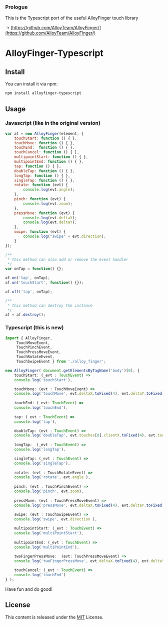 ### Prologue

This is the Typescript port of the useful AlloyFinger
touch library

→ [https://github.com/AlloyTeam/AlloyFinger/](https://github.com/AlloyTeam/AlloyFinger/)


# AlloyFinger-Typescript


## Install

You can install it via npm:

```html
npm install alloyfinger-typescript
```

## Usage

### Javascript (like in the original version)

```js
var af = new AlloyFinger(element, {
    touchStart: function () { },
    touchMove: function () { },
    touchEnd:  function () { },
    touchCancel: function () { },
    multipointStart: function () { },
    multipointEnd: function () { },
    tap: function () { },
    doubleTap: function () { },
    longTap: function () { },
    singleTap: function () { },
    rotate: function (evt) {
        console.log(evt.angle);
    },
    pinch: function (evt) {
        console.log(evt.zoom);
    },
    pressMove: function (evt) {
        console.log(evt.deltaX);
        console.log(evt.deltaY);
    },
    swipe: function (evt) {
        console.log("swipe" + evt.direction);
    }
});

/**
 * this method can also add or remove the event handler
 */
var onTap = function() {};

af.on('tap', onTap);
af.on('touchStart', function() {});

af.off('tap', onTap);

/**
 * this method can destroy the instance
 */
af = af.destroy();
```


### Typescript (this is new)
```typescript
import { AlloyFinger,
	 TouchMoveEvent,
	 TouchPinchEvent,
	 TouchPressMoveEvent,
	 TouchRotateEvent,
	 TouchSwipeEvent } from './alloy_finger';

new AlloyFinger( document.getElementsByTagName('body')[0], {
    touchStart: (_evt : TouchEvent) => 
	console.log('touchStart'),

    touchMove: (evt : TouchMoveEvent) =>
	console.log('touchMove', evt.deltaX.toFixed(4), evt.deltaY.toFixed(4)),
    
    touchEnd: (_evt: TouchEvent) =>
	console.log('touchEnd'),
    
    tap: (_evt : TouchEvent) =>
	console.log('tap'),

    doubleTap: (evt : TouchEvent) =>
	console.log('doubleTap', evt.touches[0].clientX.toFixed(4), evt.touches[0].clientY.toFixed(4)),
    
    longTap:  (_evt : TouchEvent) =>
	console.log('longTap'),

    singleTap: (_evt : TouchEvent) => 
	console.log('singleTap'),
    
    rotate: (evt : TouchRotateEvent) =>
	console.log('rotate', evt.angle ),
    
    pinch: (evt : TouchPinchEvent) =>
	console.log('pinch', evt.zoom),
    
    pressMove: (evt : TouchPressMoveEvent) =>
	console.log('pressMove', evt.deltaX.toFixed(4), evt.deltaY.toFixed(4)),
    
    swipe: (evt : TouchSwipeEvent) =>
	console.log('swipe', evt.direction ),

    multipointStart: (_evt : TouchEvent) =>
	console.log('multiPointStart'),
    
    multipointEnd: (_evt : TouchEvent) =>
	console.log('multiPointEnd'),
    
    twoFingerPressMove:  (evt: TouchPressMoveEvent) =>
	console.log('twoFingerPressMove', evt.deltaX.toFixed(4), evt.deltaY.toFixed(4)),

    touchCancel: (_evt : TouchEvent) =>
	console.log('touchEnd')
} );
```


Have fun and do good!


## License
This content is released under the [MIT](http://opensource.org/licenses/MIT) License.
